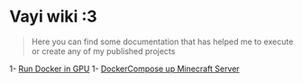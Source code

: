# Vayi wiki :3
> Here you can find some documentation that has helped me to execute or create any of my published projects

1-  [Run Docker in GPU](https://github.com/Vayioleta/Wiki/blob/main/Run%20Docker%20in%20GPU.md "Run Docker in GPU")
1-  [DockerCompose up Minecraft Server]( https://github.com/Vayioleta/Docker-Minecraft-Server "Run Minecraft Server in docker")
